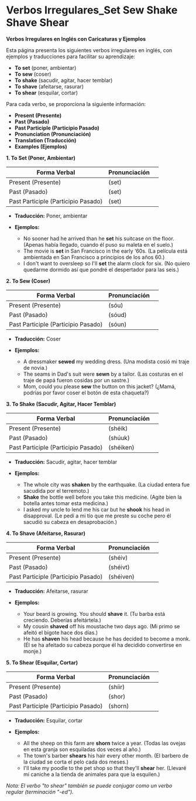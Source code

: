 # Verbos Irregulares_Set Sew Shake Shave Shear



**Verbos Irregulares en Inglés con Caricaturas y Ejemplos**

Esta página presenta los siguientes verbos irregulares en inglés, con ejemplos y traducciones para facilitar su aprendizaje:

*   **To set** (poner, ambientar)
*   **To sew** (coser)
*   **To shake** (sacudir, agitar, hacer temblar)
*   **To shave** (afeitarse, rasurar)
*   **To shear** (esquilar, cortar)

Para cada verbo, se proporciona la siguiente información:

*   **Present (Presente)**
*   **Past (Pasado)**
*   **Past Participle (Participio Pasado)**
*   **Pronunciation (Pronunciación)**
*   **Translation (Traducción)**
*   **Examples (Ejemplos)**

**1. To Set (Poner, Ambientar)**

| Forma Verbal     | Pronunciación |  |
|------------------|----------------|---|
| Present (Presente)     | (set)          |  |
| Past (Pasado)        | (set)          |  |
| Past Participle (Participio Pasado) | (set)          |  |

*   **Traducción:** Poner, ambientar

*   **Ejemplos:**

    *   No sooner had he arrived than he **set** his suitcase on the floor. (Apenas había llegado, cuando él puso su maleta en el suelo.)
    *   The movie is **set** in San Francisco in the early ‘60s. (La película está ambientada en San Francisco a principios de los años 60.)
    *   I don't want to oversleep so I'll **set** the alarm clock for six. (No quiero quedarme dormido así que pondré el despertador para las seis.)

**2. To Sew (Coser)**

| Forma Verbal     | Pronunciación |  |
|------------------|----------------|---|
| Present (Presente)     | (sóu)          |  |
| Past (Pasado)        | (sóud)          |  |
| Past Participle (Participio Pasado) | (sóun)          |  |

*   **Traducción:** Coser

*   **Ejemplos:**

    *   A dressmaker **sewed** my wedding dress. (Una modista cosió mi traje de novia.)
    *   The seams in Dad's suit were **sewn** by a tailor. (Las costuras en el traje de papá fueron cosidas por un sastre.)
    *   Mom, could you please **sew** the button on this jacket? (¿Mamá, podrías por favor coser el botón de esta chaqueta?)

**3. To Shake (Sacudir, Agitar, Hacer Temblar)**

| Forma Verbal     | Pronunciación |  |
|------------------|----------------|---|
| Present (Presente)     | (shéik)        |  |
| Past (Pasado)        | (shúuk)        |  |
| Past Participle (Participio Pasado) | (shéiken)      |  |

*   **Traducción:** Sacudir, agitar, hacer temblar

*   **Ejemplos:**

    *   The whole city was **shaken** by the earthquake. (La ciudad entera fue sacudida por el terremoto.)
    *   **Shake** the bottle well before you take this medicine. (Agite bien la botella antes tomar esta medicina.)
    *   I asked my uncle to lend me his car but he **shook** his head in disapproval. (Le pedí a mi tío que me preste su coche pero él sacudió su cabeza en desaprobación.)

**4. To Shave (Afeitarse, Rasurar)**

| Forma Verbal     | Pronunciación |  |
|------------------|----------------|---|
| Present (Presente)     | (shéiv)        |  |
| Past (Pasado)        | (shéivt)       |  |
| Past Participle (Participio Pasado) | (shéiven)      |  |

*   **Traducción:** Afeitarse, rasurar

*   **Ejemplos:**

    *   Your beard is growing. You should **shave** it. (Tu barba está creciendo. Deberías afeitártela.)
    *   My cousin **shaved** off his moustache two days ago. (Mi primo se afeitó el bigote hace dos días.)
    *   He has **shaven** his head because he has decided to become a monk. (Él se ha afeitado su cabeza porque él ha decidido convertirse en monje.)

**5. To Shear (Esquilar, Cortar)**

| Forma Verbal     | Pronunciación |  |
|------------------|----------------|---|
| Present (Presente)     | (shíir)        |  |
| Past (Pasado)        | (shor)         |  |
| Past Participle (Participio Pasado) | (shorn)        |  |

*   **Traducción:** Esquilar, cortar

*   **Ejemplos:**

    *   All the sheep on this farm are **shorn** twice a year. (Todas las ovejas en esta granja son esquiladas dos veces al año.)
    *   The town's barber **shears** his hair every other month. (El barbero de la ciudad se corta el pelo cada dos meses.)
    *   I'll take my poodle to the pet shop so that they'll **shear** her. (Llevaré mi caniche a la tienda de animales para que la esquilen.)

*Nota: El verbo "to shear" también se puede conjugar como un verbo regular (terminación "-ed").*

